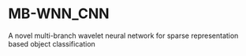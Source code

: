 # MB-WNN_CNN
A novel multi-branch wavelet neural network for sparse representation based object classification
